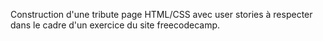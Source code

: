 Construction d'une tribute page HTML/CSS avec user stories à respecter dans le cadre d'un exercice du site freecodecamp.